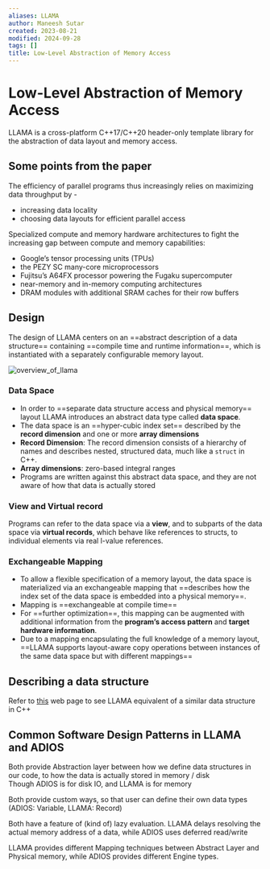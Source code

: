 ```yaml
---
aliases: LLAMA
author: Maneesh Sutar
created: 2023-08-21
modified: 2024-09-28
tags: []
title: Low-Level Abstraction of Memory Access
---
```


# Low-Level Abstraction of Memory Access

LLAMA is a cross-platform C++17/C++20 header-only template library for the abstraction of data layout and memory access.

## Some points from the paper

The efficiency of parallel programs thus increasingly relies on maximizing data throughput by -

* increasing data locality
* choosing data layouts for efficient parallel access

Specialized compute and memory hardware architectures to fight the increasing gap between compute and memory capabilities:

* Google’s tensor processing units (TPUs)
* the PEZY SC many-core microprocessors
* Fujitsu’s A64FX processor powering the Fugaku supercomputer
* near-memory and in-memory computing architectures
* DRAM modules with additional SRAM caches for their row buffers

## Design

The design of LLAMA centers on an ==abstract description of a data structure== containing ==compile time and runtime information==, which is instantiated with a separately configurable memory layout.

![overview_of_llama](Artifacts/overview_of_llama.jpeg)

### Data Space

* In order to ==separate data structure access and physical memory== layout LLAMA introduces an abstract data type called **data space**.
* The data space is an ==hyper-cubic index set== described by the **record dimension** and one or more **array dimensions**
* **Record Dimension**: The record dimension consists of a hierarchy of names and describes nested, structured data, much like a `struct` in C++.
* **Array dimensions**: zero-based integral ranges
* Programs are written against this abstract data space, and they are not aware of how that data is actually stored

### View and Virtual record

Programs can refer to the data space via a **view**, and to subparts of the data space via **virtual records**, which behave like references to structs, to individual elements via real l-value references.

### Exchangeable Mapping

* To allow a flexible specification of a memory layout, the data space is materialized via an exchangeable mapping that ==describes how the index set of the data space is embedded into a physical memory==.
* Mapping is ==exchangeable at compile time==
* For ==further optimization==, this mapping can be augmented with additional information from the **program’s access pattern** and **target hardware information**.
* Due to a mapping encapsulating the full knowledge of a memory layout, ==LLAMA supports layout-aware copy operations between instances of the same data space but with different mappings==

## Describing a data structure

Refer to [this](https://llama-doc.readthedocs.io/en/latest/pages/llama_vs_cpp.html) web page to see LLAMA equivalent of a similar data structure in C++

## Common Software Design Patterns in LLAMA and ADIOS

Both provide Abstraction layer between how we define data structures in our code, to how the data is actually stored in memory / disk  
Though ADIOS is for disk IO, and LLAMA is for memory

Both provide custom ways, so that user can define their own data types (ADIOS: Variable, LLAMA: Record)

Both have a feature of (kind of) lazy evaluation. LLAMA delays resolving the actual memory address of a data, while ADIOS uses deferred read/write

LLAMA provides different Mapping techniques between Abstract Layer and Physical memory, while ADIOS provides different Engine types.
